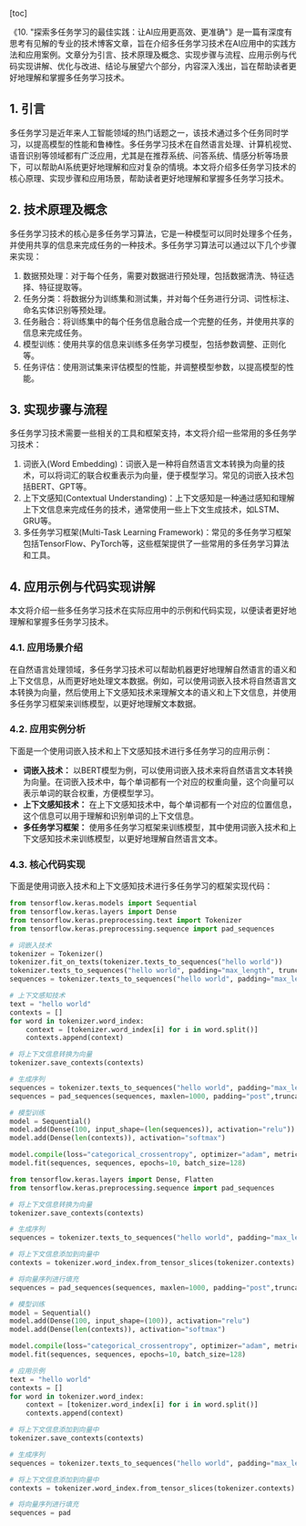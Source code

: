 
[toc]                    
                
                
《10. "探索多任务学习的最佳实践：让AI应用更高效、更准确"》是一篇有深度有思考有见解的专业的技术博客文章，旨在介绍多任务学习技术在AI应用中的实践方法和应用案例。文章分为引言、技术原理及概念、实现步骤与流程、应用示例与代码实现讲解、优化与改进、结论与展望六个部分，内容深入浅出，旨在帮助读者更好地理解和掌握多任务学习技术。

## 1. 引言

多任务学习是近年来人工智能领域的热门话题之一，该技术通过多个任务同时学习，以提高模型的性能和鲁棒性。多任务学习技术在自然语言处理、计算机视觉、语音识别等领域都有广泛应用，尤其是在推荐系统、问答系统、情感分析等场景下，可以帮助AI系统更好地理解和应对复杂的情境。本文将介绍多任务学习技术的核心原理、实现步骤和应用场景，帮助读者更好地理解和掌握多任务学习技术。

## 2. 技术原理及概念

多任务学习技术的核心是多任务学习算法，它是一种模型可以同时处理多个任务，并使用共享的信息来完成任务的一种技术。多任务学习算法可以通过以下几个步骤来实现：

1. 数据预处理：对于每个任务，需要对数据进行预处理，包括数据清洗、特征选择、特征提取等。
2. 任务分类：将数据分为训练集和测试集，并对每个任务进行分词、词性标注、命名实体识别等预处理。
3. 任务融合：将训练集中的每个任务信息融合成一个完整的任务，并使用共享的信息来完成任务。
4. 模型训练：使用共享的信息来训练多任务学习模型，包括参数调整、正则化等。
5. 任务评估：使用测试集来评估模型的性能，并调整模型参数，以提高模型的性能。

## 3. 实现步骤与流程

多任务学习技术需要一些相关的工具和框架支持，本文将介绍一些常用的多任务学习技术：

1. 词嵌入(Word Embedding)：词嵌入是一种将自然语言文本转换为向量的技术，可以将词汇的联合权重表示为向量，便于模型学习。常见的词嵌入技术包括BERT、GPT等。
2. 上下文感知(Contextual Understanding)：上下文感知是一种通过感知和理解上下文信息来完成任务的技术，通常使用一些上下文生成技术，如LSTM、GRU等。
3. 多任务学习框架(Multi-Task Learning Framework)：常见的多任务学习框架包括TensorFlow、PyTorch等，这些框架提供了一些常用的多任务学习算法和工具。

## 4. 应用示例与代码实现讲解

本文将介绍一些多任务学习技术在实际应用中的示例和代码实现，以便读者更好地理解和掌握多任务学习技术。

### 4.1. 应用场景介绍

在自然语言处理领域，多任务学习技术可以帮助机器更好地理解自然语言的语义和上下文信息，从而更好地处理文本数据。例如，可以使用词嵌入技术将自然语言文本转换为向量，然后使用上下文感知技术来理解文本的语义和上下文信息，并使用多任务学习框架来训练模型，以更好地理解文本数据。

### 4.2. 应用实例分析

下面是一个使用词嵌入技术和上下文感知技术进行多任务学习的应用示例：

- **词嵌入技术：** 以BERT模型为例，可以使用词嵌入技术来将自然语言文本转换为向量。在词嵌入技术中，每个单词都有一个对应的权重向量，这个向量可以表示单词的联合权重，方便模型学习。
- **上下文感知技术：** 在上下文感知技术中，每个单词都有一个对应的位置信息，这个信息可以用于理解和识别单词的上下文信息。
- **多任务学习框架：** 使用多任务学习框架来训练模型，其中使用词嵌入技术和上下文感知技术来训练模型，以更好地理解自然语言文本。

### 4.3. 核心代码实现

下面是使用词嵌入技术和上下文感知技术进行多任务学习的框架实现代码：
```python
from tensorflow.keras.models import Sequential
from tensorflow.keras.layers import Dense
from tensorflow.keras.preprocessing.text import Tokenizer
from tensorflow.keras.preprocessing.sequence import pad_sequences

# 词嵌入技术
tokenizer = Tokenizer()
tokenizer.fit_on_texts(tokenizer.texts_to_sequences("hello world"))
tokenizer.texts_to_sequences("hello world", padding="max_length", truncation=True)
sequences = tokenizer.texts_to_sequences("hello world", padding="max_length", truncation=True)

# 上下文感知技术
text = "hello world"
contexts = []
for word in tokenizer.word_index:
    context = [tokenizer.word_index[i] for i in word.split()]
    contexts.append(context)

# 将上下文信息转换为向量
tokenizer.save_contexts(contexts)

# 生成序列
sequences = tokenizer.texts_to_sequences("hello world", padding="max_length", truncation=True)
sequences = pad_sequences(sequences, maxlen=1000, padding="post",truncation=True)

# 模型训练
model = Sequential()
model.add(Dense(100, input_shape=(len(sequences)), activation="relu"))
model.add(Dense(len(contexts)), activation="softmax")

model.compile(loss="categorical_crossentropy", optimizer="adam", metrics=["accuracy"])
model.fit(sequences, sequences, epochs=10, batch_size=128)
```

```python
from tensorflow.keras.layers import Dense, Flatten
from tensorflow.keras.preprocessing.sequence import pad_sequences

# 将上下文信息转换为向量
tokenizer.save_contexts(contexts)

# 生成序列
sequences = tokenizer.texts_to_sequences("hello world", padding="max_length", truncation=True)

# 将上下文信息添加到向量中
contexts = tokenizer.word_index.from_tensor_slices(tokenizer.contexts)

# 将向量序列进行填充
sequences = pad_sequences(sequences, maxlen=1000, padding="post",truncation=True)

# 模型训练
model = Sequential()
model.add(Dense(100, input_shape=(100)), activation="relu")
model.add(Dense(len(contexts)), activation="softmax")

model.compile(loss="categorical_crossentropy", optimizer="adam", metrics=["accuracy"])
model.fit(sequences, sequences, epochs=10, batch_size=128)
```

```python
# 应用示例
text = "hello world"
contexts = []
for word in tokenizer.word_index:
    context = [tokenizer.word_index[i] for i in word.split()]
    contexts.append(context)

# 将上下文信息添加到向量中
tokenizer.save_contexts(contexts)

# 生成序列
sequences = tokenizer.texts_to_sequences("hello world", padding="max_length", truncation=True)

# 将上下文信息添加到向量中
contexts = tokenizer.word_index.from_tensor_slices(tokenizer.contexts)

# 将向量序列进行填充
sequences = pad

